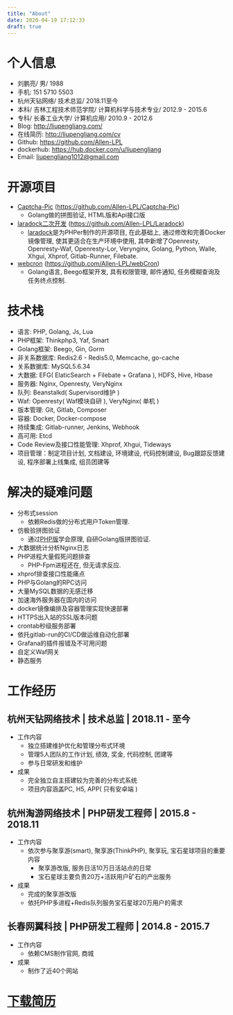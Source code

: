 ```yaml
---
title: "About"
date: 2020-04-19 17:12:33
draft: true
---
```

# 个人信息
 - 刘鹏亮/ 男/ 1988
 - 手机: 151 5710 5503
 - 杭州天钻网络/ 技术总监/ 2018.11至今
 - 本科/ 吉林工程技术师范学院/ 计算机科学与技术专业/ 2012.9 - 2015.6
 - 专科/ 长春工业大学/ 计算机应用/ 2010.9 - 2012.6
 - Blog: http://liupengliang.com/
 - 在线简历: http://liupengliang.com/cv
 - Github: https://github.com/Allen-LPL
 - dockerhub: https://hub.docker.com/u/liupengliang
 - Email: liupengliang1012@gmail.com
 
# 开源项目
- [Captcha-Pic](https://github.com/Allen-LPL/Captcha-Pic) (https://github.com/Allen-LPL/Captcha-Pic)
    - Golang做的拼图验证, HTML版和Api接口版
- [laradock二次开发](https://github.com/Allen-LPL/Laradock) (https://github.com/Allen-LPL/Laradock)
    - [laradock](https://github.com/laradock/laradock)是为PHPer制作的开源项目, 在此基础上, 通过修改和完善Docker镜像管理, 使其更适合在生产环境中使用, 其中新增了Openresty, Openresty-Waf, Openresty-Lor, Verynginx, Golang, Python, Walle, Xhgui, Xhprof, Gitlab-Runner, Filebate.
- [webcron](https://github.com/Allen-LPL/webCron) (https://github.com/Allen-LPL/webCron)
    - Golang语言, Beego框架开发, 具有权限管理, 邮件通知, 任务模糊查询及任务终点控制.

# 技术栈
- 语言: PHP, Golang, Js, Lua
- PHP框架: Thinkphp3, Yaf, Smart
- Golang框架: Beego, Gin, Gorm
- 非关系数据库: Redis2.6 - Redis5.0, Memcache, go-cache
- 关系数据库: MySQL5.6.34
- 大数据: EFG( ElaticSearch + Filebate + Grafana ), HDFS, Hive, Hbase
- 服务器: Nginx, Openresty, VeryNginx
- 队列: Beanstalkd( Supervisord维护 )
- Waf: Openresty( Waf模块自研 ), VeryNginx( 单机 )
- 版本管理: Git, Gitlab, Composer
- 容器: Docker, Docker-compose
- 持续集成: Gitlab-runner, Jenkins, Webhook
- 高可用: Etcd
- Code Review及接口性能管理: Xhprof, Xhgui, Tideways 
- 项目管理：制定项目计划, 文档建设, 环境建设, 代码控制建设, Bug跟踪反馈建设, 程序部署上线集成, 组员团建等

# 解决的疑难问题
- 分布式session
    - 依赖Redis做的分布式用户Token管理.
- 仿极验拼图验证
    - 通过[PHP版](https://github.com/Allen-LPL/tncode)学会原理, 自研Golang版拼图验证.
- 大数据统计分析Nginx日志
- PHP进程大量假死问题排查
    - PHP-Fpm进程还在, 但无请求反应.
- xhprof排查接口性能痛点
- PHP与Golang的RPC访问
- 大量MySQL数据的无感迁移
- 加速海外服务器在国内的访问
- docker镜像编排及容器管理实现快速部署
- HTTPS出入站的SSL版本问题
- crontab秒级服务部署
- 依托gitlab-run的CI/CD做运维自动化部署
- Grafana的插件报错及不可用问题
- 自定义Waf网关
- 静态服务

# 工作经历
## 杭州天钻网络技术 | 技术总监 | 2018.11 - 至今
- 工作内容
    - 独立搭建维护优化和管理分布式环境
    - 管理5人团队的工作计划, 绩效, 奖金, 代码控制, 团建等
    - 参与日常研发和维护
- 成果
    - 完全独立自主搭建较为完善的分布式系统
    - 项目内容涵盖PC, H5, APP( 只有安卓端 )
    
## 杭州淘游网络技术 | PHP研发工程师 | 2015.8 - 2018.11
- 工作内容
    - 依次参与聚享游(smart), 聚享游(ThinkPHP), 聚享玩, 宝石星球项目的重要内容
        - 聚享游改版, 服务日活10万日活站点的日常
        - 宝石星球主要负责20万+活跃用户矿石的产出服务
- 成果
    - 完成的聚享游改版
    - 依托PHP多进程+Redis队列服务宝石星球20万用户的需求
 
## 长春网翼科技 | PHP研发工程师 | 2014.8 - 2015.7
- 工作内容
    - 依赖CMS制作官网, 商城
- 成果
    - 制作了近40个网站
    
# [下载简历](http://www.liupengliang.com/cv/Back-End%20Pengliang%20Liu.pdf)

